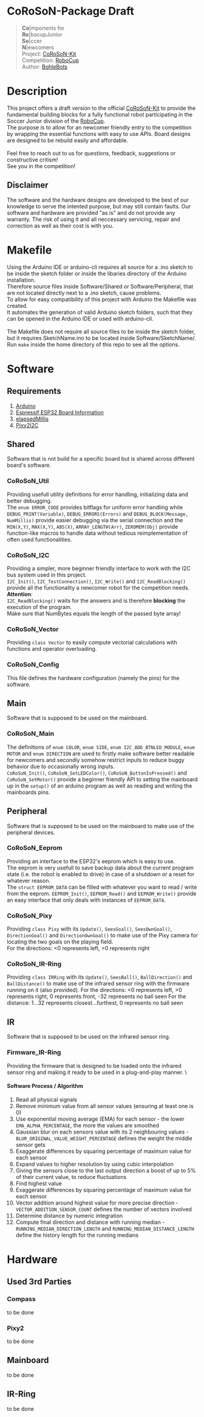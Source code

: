 # CoRoSoN-Package Draft
>**Co**|mponents for \
>**Ro**|bocupJunior \
>**So**|ccer \
> **N**|ewcomers \
> Project: [CoRoSoN-Kit](https://github.com/CoRoSoN-Kit/CoRoSoN-Kit) \
> Competition: [RoboCup](https://www.robocup.org) \
> Author: [BohleBots](https://www.bohlebots.de)



# Description
This project offers a draft version to the official [CoRoSoN-Kit](https://github.com/CoRoSoN-Kit/CoRoSoN-Kit) to provide the fundamental building blocks for a fully functional robot participating in the Soccer Junior division of the [RoboCup](https://www.robocup.org). \
The purpose is to allow for an newcomer friendly entry to the competition by wrapping the essential functions with easy to use APIs. Board designs are designed to be rebuild easily and affordable. \
\
Feel free to reach out to us for questions, feedback, suggestions or constructive critism! \
See you in the competition!

## Disclaimer
The software and the hardware designs are developed to the best of our knowledge to serve the intented purpose, but may still contain faults. Our software and hardware are provided "as is" and do not provide any warranty. The risk of using it and all neccessary servicing, repair and correction as well as their cost is with you.

# Makefile
Using the Arduino IDE or arduino-cli requires all source for a .ino sketch to be inside the sketch folder or inside the libaries directory of the Arduino installation. \
Therefore source files inside Software/Shared or Software/Peripheral, that are not located directly next to a .ino sketch, cause problems. \
To allow for easy compatibility of this project with Arduino the Makefile was created. \
It automates the generation of valid Arduino sketch folders, such that they can be opened in the Arduino IDE or used with arduino-cli. \
\
The Makefile does not require all source files to be inside the sketch folder, but it requires SketchName.ino to be located inside Software/SketchName/.
\
Run `make` inside the home directory of this repo to see all the options.

# Software
## Requirements
1. [Arduino](https://www.arduino.cc/)
2. [Espressif ESP32 Board Information](https://github.com/espressif/arduino-esp32)
3. [elapsedMillis](https://github.com/pfeerick/elapsedMillis/wiki)
4. [Pixy2I2C](https://github.com/charmedlabs/pixy2/blob/master/src/host/arduino/libraries/Pixy2/Pixy2I2C.h)


## Shared
Software that is not build for a specific board but is shared across different board's software.

### CoRoSoN_Util
Providing usefull utility definitions for error handling, initializing data and better debugging. \
The `enum ERROR_CODE` provides bitflags for uniform error handling while `DEBUG_PRINT(Variable)`, `DEBUG_ERRORS(Errors)` and `DEBUG_BLOCK(Message, NumMillis)` provide easier debugging via the serial connection and the `MIN(X,Y)`, `MAX(X,Y)`, `ABS(X)`, `ARRAY_LENGTH(Arr)`, `ZEROMEM(Obj)` provide function-like macros to handle data without tedious reimplementation of often used functionalities.

### CoRoSoN_I2C
Providing a simpler, more beginner friendly interface to work with the I2C bus system used in this project. \
`I2C_Init()`, `I2C_TestConnection()`, `I2C_Write()` and `I2C_ReadBlocking()` provide all the functionality a newcomer robot for the competition needs. \
**Attention**: \
`I2C_ReadBlocking()` waits for the answers and is therefore **blocking** the execution of the program. \
Make sure that NumBytes equals the length of the passed byte array!

### CoRoSoN_Vector
Providing `class Vector` to easily compute vectorial calculations with functions and operator overloading.

### CoRoSoN_Config
This file defines the hardware configuration (namely the pins) for the software.


## Main
Software that is supposed to be used on the mainboard.
### CoRoSoN_Main
The definitions of `enum COLOR`, `enum SIDE`, `enum I2C_ADD_BTNLED_MODULE`, `enum MOTOR` and `enum DIRECTION` are used to firstly make software better readable for newcomers and secondly somehow restrict inputs to reduce buggy behavior due to occasionally wrong inputs. \
`CoRoSoN_Init()`, `CoRoSoN_SetLEDColor()`, `CoRoSoN_ButtonIsPressed()` and `CoRoSoN_SetMotor()` provide a beginner friendly API to setting the mainboard up in the `setup()` of an arduino program as well as reading and writing the mainboards pins.

## Peripheral
Software that is supposed to be used on the mainboard to make use of the peripheral devices.
### CoRoSoN_Eeprom
Providing an interface to the ESP32's eeprom which is easy to use.\
The eeprom is very usefull to save backup data about the current program state (i.e. the robot is enabled to drive) in case of a shutdown or a reset for whatever reason.\
The `struct EEPROM_DATA` can be filled with whatever you want to read / write from the eeprom.
`EEPROM_Init()`, `EEPROM_Read()` and `EEPROM_Write()` provide an easy interface that only deals with instances of `EEPROM_DATA`.

### CoRoSoN_Pixy
Providing `class Pixy` with its `Update()`, `SeesGoal()`, `SeesOwnGoal()`, `DirectionGoal()` and `DirectionOwnGoal()` to make use of the Pixy camera for locating the two goals on the playing field. \
For the directions: <0 represents left, >0 represents right

### CoRoSoN_IR-Ring
Providing `class IRRing` with its `Update()`, `SeesBall()`, `BallDirection()` and `BallDistance()` to make use of the infrared sensor ring with the firmware running on it (also provided).
For the directions: <0 represents left, >0 represents right, 0 represents front, -32 represents no ball seen
For the distance: 1...32 represents closest...furthest, 0 represents no ball seen


## IR
Software that is supposed to be used on the infrared sensor ring.
### Firmware_IR-Ring
Providing the firmware that is designed to be loaded onto the infrared sensor ring and making it ready to be used in a plug-and-play manner. \
#### Software Process / Algorithm
1. Read all physical signals
2. Remove minimum value from all sensor values (ensuring at least one is 0)
3. Use exponential moving average (EMA) for each sensor - the lower `EMA_ALPHA_PERCENTAGE`, the more the values are smoothed
4. Gaussian blur on each sensors value with its 2 neighbouring values - `BLUR_ORIGINAL_VALUE_WEIGHT_PERCENTAGE` defines the weight the middle sensor gets
5. Exaggerate differences by squaring percentage of maximum value for each sensor
6. Expand values to higher resolution by using cubic interpolation
7. Giving the sensors close to the last output direction a boost of up to 5% of their current value, to reduce fluctuations
8. Find highest value
9. Exaggerate differences by squaring percentage of maximum value for each sensor
10. Vector addition around highest value for more precise direction - `VECTOR_ADDITION_SENSOR_COUNT` defines the number of vectors involved
11. Determine distance by numeric integration
12. Compute final direction and distance with running median - `RUNNING_MEDIAN_DIRECTION_LENGTH` and `RUNNING_MEDIAN_DISTANCE_LENGTH` define the history length for the running medians

# Hardware
## Used 3rd Parties
### Compass
to be done

### Pixy2
to be done


## Mainboard
to be done


## IR-Ring
to be done